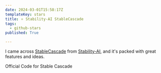 ```yaml
---
date: 2024-03-01T15:58:17Z
templateKey: stars
title: ⭐ Stability-AI StableCascade
tags:
  - github-stars
published: True

---
```


I came across [StableCascade](https://github.com/Stability-AI/StableCascade) from [Stability-AI](https://github.com/Stability-AI), and it's packed with great features and ideas.

Official Code for Stable Cascade
